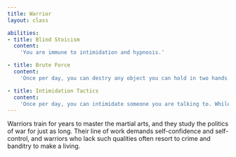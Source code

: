 ```yaml
---
title: Warrior
layout: class

abilities:
- title: Blind Stoicism
  content:
    'You are immune to intimidation and hypnosis.'

- title: Brute Force
  content:
    'Once per day, you can destry any object you can hold in two hands.'

- title: Intimidation Tactics
  content:
    'Once per day, you can intimidate someone you are talking to. While intimidated, they are afraid of you and lose the ability to speak except to answer questions you ask them directly. They are not compelled to tell the truth. You can also command them where to go, such as to come closer to you or to sit down. If someone else addresses them directly, if they lose sight of you, or after a minute passes, the intimidation ends.'
---
```


Warriors train for years to master the martial arts, and they study the politics of war for just as long. Their line of work demands self-confidence and self-control, and warriors who lack such qualities often resort to crime and banditry to make a living.
